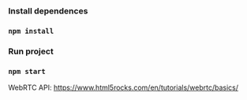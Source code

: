 ### Install dependences

### `npm install`

### Run project

### `npm start`

WebRTC API: https://www.html5rocks.com/en/tutorials/webrtc/basics/
